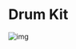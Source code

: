 # Drum Kit
![img](https://user-images.githubusercontent.com/85948585/176255262-dddd4992-1640-4012-ac8d-25efae99bcab.jpg)
